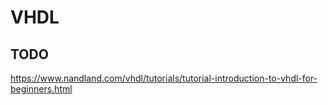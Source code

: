 # VHDL

## TODO

<https://www.nandland.com/vhdl/tutorials/tutorial-introduction-to-vhdl-for-beginners.html>
